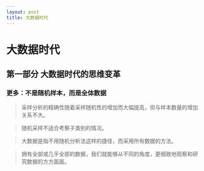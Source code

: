 ```yaml
---
layout: post
title: 大数据时代
---
```

# 大数据时代

## 第一部分 大数据时代的思维变革
### 更多：不是随机样本，而是全体数据

> 采样分析的精确性随着采样随机性的增加而大幅提高，但与样本数量的增加关系不大。

> 随机采样不适合考察子类别的情况。

> 大数据是指不用随机分析法这样的捷径，而采用所有数据的方法。

> 拥有全部或几乎全部的数据，我们就能够从不同的角度，更细致地观察和研究数据的方方面面。